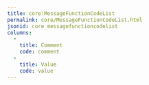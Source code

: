```yaml
---
title: core:MessageFunctionCodeList
permalink: core/MessageFunctionCodeList.html
jsonid: core_messagefunctioncodelist
columns:
  - 
    title: Comment
    code: comment
  - 
    title: Value
    code: value
---
```

